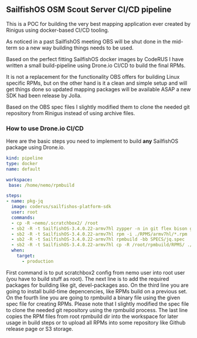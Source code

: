 ## SailfishOS OSM Scout Server CI/CD pipeline ##
This is a POC for building the very best mapping application ever created by Rinigus using docker-based CI/CD tooling.

As noticed in a past SailfishOS meeting OBS will be shut done in the mid-term so a new way building things needs to be used.

Based on the perfect fitting SailfishOS docker images by CodeRUS I have written a small build-pipeline using Drone.io CI/CD to build the final RPMs.

It is not a replacement for the functionality OBS offers for building Linux specific RPMs, but on the other hand is it a clean and simple setup and will get things done so updated mapping packages will be available ASAP a new SDK had been release by Jolla.

Based on the OBS spec files I slightly modified them to clone the needed git repository from Rinigus instead of using archive files.

### How to use Drone.io CI/CD ###
Here are the basic steps you need to implement to build __any__ SailfishOS package using Drone.io. 

```yaml
kind: pipeline
type: docker
name: default

workspace:
 base: /home/nemo/rpmbuild

steps:
- name: pkg-jq
  image: coderus/sailfishos-platform-sdk
  user: root
  commands:
  - cp -R ~nemo/.scratchbox2/ /root
  - sb2 -R -t SailfishOS-3.4.0.22-armv7hl zypper -n in git flex bison gcc libtool
  - sb2 -R -t SailfishOS-3.4.0.22-armv7hl rpm -i ./RPMS/armv7hl/*.rpm
  - sb2 -R -t SailfishOS-3.4.0.22-armv7hl rpmbuild -bb SPECS/jq.spec
  - sb2 -R -t SailfishOS-3.4.0.22-armv7hl cp -R /root/rpmbuild/RPMS/ ./
  when:
    target:
      - production
```

First command is to put scratchbox2 config from nemo user into root user (you have to build stuff as root). The next line is to add the required packages for building like git, devel-packages aso. On the third line you are going to install build-time depencencies, like RPMs build on a previous set. On the fourth line you are going to rpmbuild a binary file using the given spec file for creating RPMs. Please note that I slightly modified the spec file to clone the needed git repository using the rpmbuild process. The last line copies the RPM files from root rpmbuild dir into the workspace for later usage in build steps or to upload all RPMs into some repository like Github release page or S3 storage.

